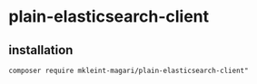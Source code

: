 # plain-elasticsearch-client

## installation
```
composer require mkleint-magari/plain-elasticsearch-client"
```

